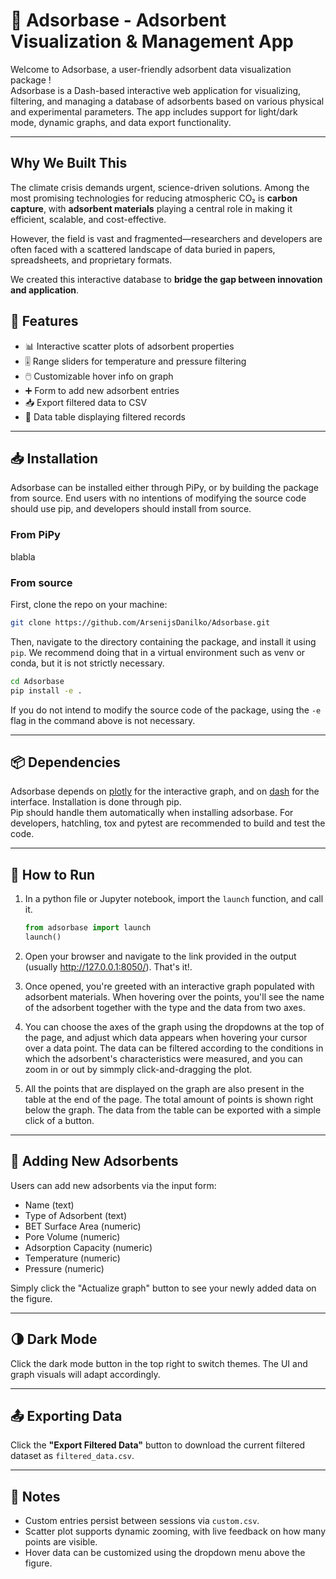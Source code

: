 # 🧪 Adsorbase - Adsorbent Visualization & Management App

Welcome to Adsorbase, a user-friendly adsorbent data visualization package !  
Adsorbase is a Dash-based interactive web application for visualizing, filtering, and managing a database of adsorbents based on various physical and experimental parameters. The app includes support for light/dark mode, dynamic graphs, and data export functionality.

---

## Why We Built This

The climate crisis demands urgent, science-driven solutions. Among the most promising technologies for reducing atmospheric CO₂ is **carbon capture**, with **adsorbent materials** playing a central role in making it efficient, scalable, and cost-effective. 

However, the field is vast and fragmented—researchers and developers are often faced with a scattered landscape of data buried in papers, spreadsheets, and proprietary formats.

We created this interactive database to **bridge the gap between innovation and application**.

## 🚀 Features

- 📊 Interactive scatter plots of adsorbent properties
- 🎚️ Range sliders for temperature and pressure filtering
- 🖱️ Customizable hover info on graph
- ➕ Form to add new adsorbent entries
- 📥 Export filtered data to CSV
- 📄 Data table displaying filtered records

---

## 📥 Installation

Adsorbase can be installed either through PiPy, or by building the package from source. End users with no intentions of modifying the source code should use pip, and developers should install from source.

### From PiPy

blabla

### From source

First, clone the repo on your machine:  

```bash
git clone https://github.com/ArsenijsDanilko/Adsorbase.git
```

Then, navigate to the directory containing the package, and install it using `pip`. We recommend doing that in a virtual environment such as venv or conda, but it is not strictly necessary.
  
```bash
cd Adsorbase
pip install -e .
```
  
If you do not intend to modify the source code of the package, using the `-e` flag in the command above is not necessary.

---

## 📦 Dependencies

Adsorbase depends on [plotly](https://dash.plotly.com/) for the interactive graph, and on [dash](https://plotly.com/dash/) for the interface. Installation is done through pip.  
Pip should handle them automatically when installing adsorbase. For developers, hatchling, tox and pytest are recommended to build and test the code.

---

## 📌 How to Run

1. In a python file or Jupyter notebook, import the `launch` function, and call it.

    ```python
    from adsorbase import launch
    launch()
    ```

2. Open your browser and navigate to the link provided in the output (usually <http://127.0.0.1:8050/>). That's it!. 
3. Once opened, you're greeted with an interactive graph populated with adsorbent materials. When hovering over the points, you'll see the name of the adsorbent together with the type and the data from two axes.  
4. You can choose the axes of the graph using the dropdowns at the top of the page, and adjust which data appears when hovering your cursor over a data point. The data can be filtered according to the conditions in which the adsorbent's characteristics were measured, and you can zoom in or out by simmply click-and-dragging the plot.
5. All the points that are displayed on the graph are also present in the table at the end of the page. The total amount of points is shown right below the graph. The data from the table can be exported with a simple click of a button. 

---

## 🔧 Adding New Adsorbents

Users can add new adsorbents via the input form:

- Name (text)
- Type of Adsorbent (text)
- BET Surface Area (numeric)
- Pore Volume (numeric)
- Adsorption Capacity (numeric)
- Temperature (numeric)
- Pressure (numeric)

Simply click the "Actualize graph" button to see your newly added data on the figure.

---

## 🌗 Dark Mode

Click the dark mode button in the top right to switch themes. The UI and graph visuals will adapt accordingly.

---

## 📤 Exporting Data

Click the **"Export Filtered Data"** button to download the current filtered dataset as `filtered_data.csv`.

---

## 📝 Notes

- Custom entries persist between sessions via `custom.csv`.
- Scatter plot supports dynamic zooming, with live feedback on how many points are visible.
- Hover data can be customized using the dropdown menu above the figure.
